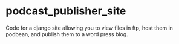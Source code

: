 # podcast_publisher_site
Code for a django site allowing you to view files in ftp, host them in podbean, and publish them to a word press blog.
